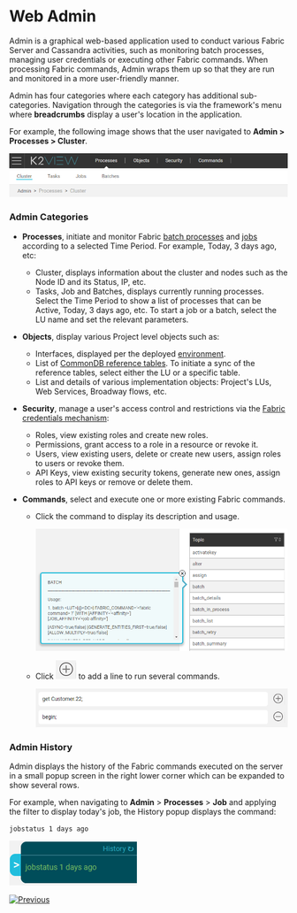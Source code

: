 # Web Admin

Admin is a graphical web-based application used to conduct various Fabric Server and Cassandra activities, such as monitoring batch processes, managing user credentials or executing other Fabric commands. When processing Fabric commands, Admin wraps them up so that they are run and monitored in a more user-friendly manner. 

Admin has four categories where each category has additional sub-categories. Navigation through the categories is via the framework's menu where **breadcrumbs** display a user's location in the application. 

For example, the following image shows that the user navigated to **Admin > Processes > Cluster**.

![image](images/30_03_1.PNG)

### Admin Categories

* **Processes**, initiate and monitor Fabric [batch processes](/articles/20_jobs_and_batch_services/11_batch_process_overview.md) and [jobs](/articles/20_jobs_and_batch_services/01_fabric_jobs_overview.md) according to a selected Time Period. For example, Today, 3 days ago, etc:

  * Cluster, displays information about the cluster and nodes such as the Node ID and its Status, IP, etc.
  * Tasks, Job and Batches, displays currently running processes. Select the Time Period to show a list of processes that can be Active, Today, 3 days ago, etc. To start a job or a batch, select the LU name and set the relevant parameters.

* **Objects**, display various Project level objects such as:
  
  * Interfaces, displayed per the deployed [environment](/articles/25_environments/01_environments_overview.md).
  * List of [CommonDB reference tables](/articles/22_reference(commonDB)_tables/01_fabric_commonDB_overview.md). To initiate a sync of the reference tables, select either the LU or a specific table.
  * List and details of various implementation objects: Project's LUs, Web Services, Broadway flows, etc.
  
* **Security**, manage a user's access control and restrictions via the [Fabric credentials mechanism](/articles/17_fabric_credentials/01_fabric_credentials_overview.md):
  * Roles, view existing roles and create new roles.
  * Permissions, grant access to a role in a resource or revoke it.
  * Users, view existing users, delete or create new users, assign roles to users or revoke them.
  * API Keys, view existing security tokens, generate new ones, assign roles to API keys or remove or delete them.
  
* **Commands**, select and execute one or more existing Fabric commands. 

  * Click the command to display its description and usage.

    <img src="images/30_03_2.PNG" alt="image" style="zoom:67%;" />

  * Click ![image](images/30_03_icon.PNG) to add a line to run several commands. 

    <img src="images/30_03_3.PNG" alt="image"  />

### Admin History

Admin displays the history of the Fabric commands executed on the server in a small popup screen in the right lower corner which can be expanded to show several rows.

For example, when navigating to **Admin** > **Processes** > **Job** and applying the filter to display today's job, the History popup displays the command: 

~~~
jobstatus 1 days ago
~~~

![image](images/30_03_history.PNG)

[![Previous](/articles/images/Previous.png)](/articles/30_web_framework/02_preintegrated_apps_overview.md)
